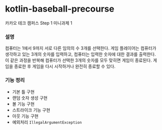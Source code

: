 # kotlin-baseball-precourse
카카오 테크 캠퍼스 Step 1 미니과제 1
### 설명
컴퓨터는 1에서 9까지 서로 다른 임의의 수 3개를 선택한다. 
게임 플레이어는 컴퓨터가 생각하고 있는 3개의 숫자를 입력하고, 컴퓨터는 입력한 숫자에 대한 결과를 출력한다.
이 같은 과정을 반복해 컴퓨터가 선택한 3개의 숫자를 모두 맞히면 게임이 종료된다.
게임을 종료한 후 게임을 다시 시작하거나 완전히 종료할 수 있다.

### 기능 정리
- 기본 틀 구현
- 랜덤 숫자 생성 구현
- 볼 기능 구현
- 스트라이크 기능 구현
- 아웃 기능 구현
- 예외처리 `IllegalArgumentException`



